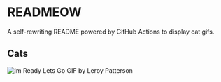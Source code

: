 # READMEOW

A self-rewriting README powered by GitHub Actions to display cat gifs.

## Cats

![Im Ready Lets Go GIF by Leroy Patterson](https://media1.giphy.com/media/CjmvTCZf2U3p09Cn0h/200.gif?cid=9acd02dan1slomvkimifkpldnbf7iph3j34rl39gsbhpv78c&ep=v1_gifs_search&rid=200.gif&ct=g)
